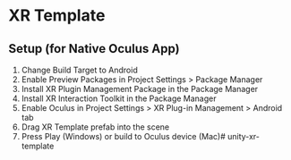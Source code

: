 # XR Template

## Setup (for Native Oculus App)

1) Change Build Target to Android
2) Enable Preview Packages in Project Settings > Package Manager
3) Install XR Plugin Management Package in the Package Manager
4) Install XR Interaction Toolkit in the Package Manager
5) Enable Oculus in Project Settings > XR Plug-in Management > Android tab
6) Drag XR Template prefab into the scene
7) Press Play (Windows) or build to Oculus device (Mac)# unity-xr-template
